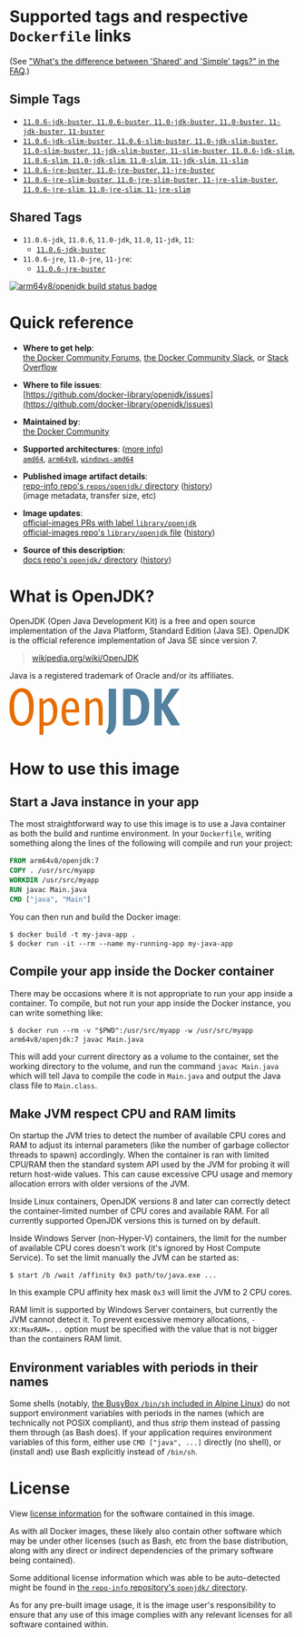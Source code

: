 <!--

********************************************************************************

WARNING:

    DO NOT EDIT "openjdk/README.md"

    IT IS AUTO-GENERATED

    (from the other files in "openjdk/" combined with a set of templates)

********************************************************************************

-->

# Supported tags and respective `Dockerfile` links

(See ["What's the difference between 'Shared' and 'Simple' tags?" in the FAQ](https://github.com/docker-library/faq#whats-the-difference-between-shared-and-simple-tags).)

## Simple Tags

-	[`11.0.6-jdk-buster`, `11.0.6-buster`, `11.0-jdk-buster`, `11.0-buster`, `11-jdk-buster`, `11-buster`](https://github.com/docker-library/openjdk/blob/75b0f85e10c8cafa4fcdbbeea578a0adf99f657a/11/jdk/Dockerfile)
-	[`11.0.6-jdk-slim-buster`, `11.0.6-slim-buster`, `11.0-jdk-slim-buster`, `11.0-slim-buster`, `11-jdk-slim-buster`, `11-slim-buster`, `11.0.6-jdk-slim`, `11.0.6-slim`, `11.0-jdk-slim`, `11.0-slim`, `11-jdk-slim`, `11-slim`](https://github.com/docker-library/openjdk/blob/1b6e2ef66a086f47315f5d05ecf7de3dae7413f2/11/jdk/slim/Dockerfile)
-	[`11.0.6-jre-buster`, `11.0-jre-buster`, `11-jre-buster`](https://github.com/docker-library/openjdk/blob/75b0f85e10c8cafa4fcdbbeea578a0adf99f657a/11/jre/Dockerfile)
-	[`11.0.6-jre-slim-buster`, `11.0-jre-slim-buster`, `11-jre-slim-buster`, `11.0.6-jre-slim`, `11.0-jre-slim`, `11-jre-slim`](https://github.com/docker-library/openjdk/blob/1b6e2ef66a086f47315f5d05ecf7de3dae7413f2/11/jre/slim/Dockerfile)

## Shared Tags

-	`11.0.6-jdk`, `11.0.6`, `11.0-jdk`, `11.0`, `11-jdk`, `11`:
	-	[`11.0.6-jdk-buster`](https://github.com/docker-library/openjdk/blob/75b0f85e10c8cafa4fcdbbeea578a0adf99f657a/11/jdk/Dockerfile)
-	`11.0.6-jre`, `11.0-jre`, `11-jre`:
	-	[`11.0.6-jre-buster`](https://github.com/docker-library/openjdk/blob/75b0f85e10c8cafa4fcdbbeea578a0adf99f657a/11/jre/Dockerfile)

[![arm64v8/openjdk build status badge](https://img.shields.io/jenkins/s/https/doi-janky.infosiftr.net/job/multiarch/job/arm64v8/job/openjdk.svg?label=arm64v8/openjdk%20%20build%20job)](https://doi-janky.infosiftr.net/job/multiarch/job/arm64v8/job/openjdk/)

# Quick reference

-	**Where to get help**:  
	[the Docker Community Forums](https://forums.docker.com/), [the Docker Community Slack](http://dockr.ly/slack), or [Stack Overflow](https://stackoverflow.com/search?tab=newest&q=docker)

-	**Where to file issues**:  
	[https://github.com/docker-library/openjdk/issues](https://github.com/docker-library/openjdk/issues)

-	**Maintained by**:  
	[the Docker Community](https://github.com/docker-library/openjdk)

-	**Supported architectures**: ([more info](https://github.com/docker-library/official-images#architectures-other-than-amd64))  
	[`amd64`](https://hub.docker.com/r/amd64/openjdk/), [`arm64v8`](https://hub.docker.com/r/arm64v8/openjdk/), [`windows-amd64`](https://hub.docker.com/r/winamd64/openjdk/)

-	**Published image artifact details**:  
	[repo-info repo's `repos/openjdk/` directory](https://github.com/docker-library/repo-info/blob/master/repos/openjdk) ([history](https://github.com/docker-library/repo-info/commits/master/repos/openjdk))  
	(image metadata, transfer size, etc)

-	**Image updates**:  
	[official-images PRs with label `library/openjdk`](https://github.com/docker-library/official-images/pulls?q=label%3Alibrary%2Fopenjdk)  
	[official-images repo's `library/openjdk` file](https://github.com/docker-library/official-images/blob/master/library/openjdk) ([history](https://github.com/docker-library/official-images/commits/master/library/openjdk))

-	**Source of this description**:  
	[docs repo's `openjdk/` directory](https://github.com/docker-library/docs/tree/master/openjdk) ([history](https://github.com/docker-library/docs/commits/master/openjdk))

# What is OpenJDK?

OpenJDK (Open Java Development Kit) is a free and open source implementation of the Java Platform, Standard Edition (Java SE). OpenJDK is the official reference implementation of Java SE since version 7.

> [wikipedia.org/wiki/OpenJDK](http://en.wikipedia.org/wiki/OpenJDK)

Java is a registered trademark of Oracle and/or its affiliates.

![logo](https://raw.githubusercontent.com/docker-library/docs/a3439b66b7980d1811f6b3835a3c541747172970/openjdk/logo.png)

# How to use this image

## Start a Java instance in your app

The most straightforward way to use this image is to use a Java container as both the build and runtime environment. In your `Dockerfile`, writing something along the lines of the following will compile and run your project:

```dockerfile
FROM arm64v8/openjdk:7
COPY . /usr/src/myapp
WORKDIR /usr/src/myapp
RUN javac Main.java
CMD ["java", "Main"]
```

You can then run and build the Docker image:

```console
$ docker build -t my-java-app .
$ docker run -it --rm --name my-running-app my-java-app
```

## Compile your app inside the Docker container

There may be occasions where it is not appropriate to run your app inside a container. To compile, but not run your app inside the Docker instance, you can write something like:

```console
$ docker run --rm -v "$PWD":/usr/src/myapp -w /usr/src/myapp arm64v8/openjdk:7 javac Main.java
```

This will add your current directory as a volume to the container, set the working directory to the volume, and run the command `javac Main.java` which will tell Java to compile the code in `Main.java` and output the Java class file to `Main.class`.

## Make JVM respect CPU and RAM limits

On startup the JVM tries to detect the number of available CPU cores and RAM to adjust its internal parameters (like the number of garbage collector threads to spawn) accordingly. When the container is ran with limited CPU/RAM then the standard system API used by the JVM for probing it will return host-wide values. This can cause excessive CPU usage and memory allocation errors with older versions of the JVM.

Inside Linux containers, OpenJDK versions 8 and later can correctly detect the container-limited number of CPU cores and available RAM. For all currently supported OpenJDK versions this is turned on by default.

Inside Windows Server (non-Hyper-V) containers, the limit for the number of available CPU cores doesn't work (it's ignored by Host Compute Service). To set the limit manually the JVM can be started as:

```console
$ start /b /wait /affinity 0x3 path/to/java.exe ...
```

In this example CPU affinity hex mask `0x3` will limit the JVM to 2 CPU cores.

RAM limit is supported by Windows Server containers, but currently the JVM cannot detect it. To prevent excessive memory allocations, `-XX:MaxRAM=...` option must be specified with the value that is not bigger than the containers RAM limit.

## Environment variables with periods in their names

Some shells (notably, [the BusyBox `/bin/sh` included in Alpine Linux](https://github.com/docker-library/openjdk/issues/135)) do not support environment variables with periods in the names (which are technically not POSIX compliant), and thus *strip* them instead of passing them through (as Bash does). If your application requires environment variables of this form, either use `CMD ["java", ...]` directly (no shell), or (install and) use Bash explicitly instead of `/bin/sh`.

# License

View [license information](http://openjdk.java.net/legal/gplv2+ce.html) for the software contained in this image.

As with all Docker images, these likely also contain other software which may be under other licenses (such as Bash, etc from the base distribution, along with any direct or indirect dependencies of the primary software being contained).

Some additional license information which was able to be auto-detected might be found in [the `repo-info` repository's `openjdk/` directory](https://github.com/docker-library/repo-info/tree/master/repos/openjdk).

As for any pre-built image usage, it is the image user's responsibility to ensure that any use of this image complies with any relevant licenses for all software contained within.
